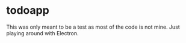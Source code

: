 #
# todoapp


This was only meant to be a test as most of the code is not mine. Just playing around with Electron.
